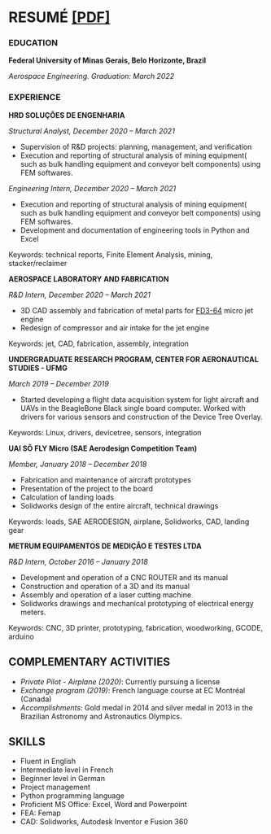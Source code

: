 # RESUMÉ [[PDF]](https://drive.google.com/file/d/1x28_izR2VnALG9se1eDu1zI3jEoDA75k/view?usp=sharing)

### EDUCATION

**Federal University of Minas Gerais, Belo Horizonte, Brazil**

_Aerospace Engineering. Graduation: March 2022_


### EXPERIENCE



**HRD SOLUÇÕES DE ENGENHARIA**

_Structural Analyst, December 2020 – March 2021_

- Supervision of R&D projects: planning, management, and verification
- Execution and reporting of structural analysis of mining equipment( such as bulk handling equipment and conveyor belt components) using FEM softwares.


_Engineering Intern, December 2020 – March 2021_

- Execution and reporting of structural analysis of mining equipment( such as bulk handling equipment and conveyor belt components) using FEM softwares.
- Development and documentation of engineering tools in Python and Excel

Keywords: technical reports, Finite Element Analysis, mining, stacker/reclaimer

**AEROSPACE LABORATORY AND FABRICATION**

_R&D Intern, December 2020 – March 2021_

- 3D CAD assembly and fabrication of metal parts for [FD3-64](https://www.amazon.com/Gas-Turbine-Engines-Model-Aircraft/dp/0951058916) micro jet engine
- Redesign of compressor and air intake for the jet engine

Keywords: jet, CAD, fabrication, assembly, integration

**UNDERGRADUATE RESEARCH PROGRAM, CENTER FOR AERONAUTICAL STUDIES - UFMG**

_March 2019 – December 2019_
- Started developing a flight data acquisition system for light aircraft and UAVs in the BeagleBone Black single board computer. Worked with drivers for various sensors and construction of the Device Tree Overlay.

Keywords: Linux, drivers, devicetree, sensors, integration

**UAI SÔ FLY Micro (SAE Aerodesign Competition Team)**

_Member, January 2018 – December 2018_ 
- Fabrication and maintenance of aircraft prototypes
- Presentation of the project to the board
- Calculation of landing loads
- Solidworks design of the entire aircraft, technical drawings

Keywords: loads, SAE AERODESIGN, airplane, Solidworks, CAD, landing gear

**METRUM EQUIPAMENTOS DE MEDIÇÃO E TESTES LTDA**

_R&D Intern, October 2016 – January 2018_ 
- Development and operation of a CNC ROUTER and its manual
- Construction and operation of a 3D and its manual
- Assembly and operation of a laser cutting machine
- Solidworks drawings and mechanical prototyping of electrical energy meters.

Keywords: CNC, 3D printer, prototyping, fabrication, woodworking, GCODE, arduino

## COMPLEMENTARY ACTIVITIES
- *Private Pilot - Airplane (2020)*: Currently pursuing a license
- *Exchange program (2019)*: French language course at EC Montréal (Canada)
- *Accomplishments*: Gold medal in 2014 and silver medal in 2013 in the Brazilian Astronomy and Astronautics Olympics.

## SKILLS
- Fluent in English
- Intermediate level in French
- Beginner level in German
- Project management
- Python programming language
- Proficient MS Office: Excel, Word and Powerpoint
- FEA: Femap
- CAD: Solidworks, Autodesk Inventor e Fusion 360

